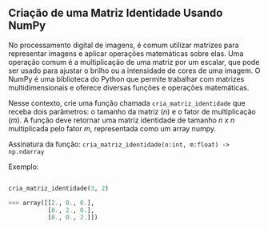## Criação de uma Matriz Identidade Usando NumPy

No processamento digital de imagens, é comum utilizar matrizes para representar imagens e aplicar operações matemáticas sobre elas. Uma operação comum é a multiplicação de uma matriz por um escalar, que pode ser usado para ajustar o brilho ou a intensidade de cores de uma imagem. O NumPy é uma biblioteca do Python que permite trabalhar com matrizes multidimensionais e oferece diversas funções e operações matemáticas.

Nesse contexto, crie uma função chamada `cria_matriz_identidade` que receba dois parâmetros: o tamanho da matriz (*n*) e o fator de multiplicação (*m*). A função deve retornar uma matriz identidade de tamanho *n x n* multiplicada pelo fator *m*, representada como um array numpy.

Assinatura da função: `cria_matriz_identidade(n:int, m:float) -> np.ndarray`

Exemplo:

```python

cria_matriz_identidade(3, 2)

>>> array([[2., 0., 0.],
           [0., 2., 0.],
           [0., 0., 2.]])
```
